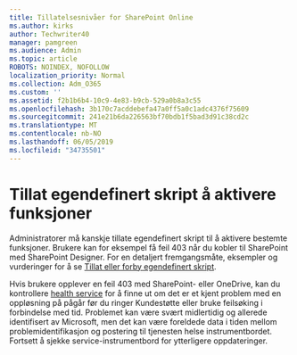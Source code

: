 ```yaml
---
title: Tillatelsesnivåer for SharePoint Online
ms.author: kirks
author: Techwriter40
manager: pamgreen
ms.audience: Admin
ms.topic: article
ROBOTS: NOINDEX, NOFOLLOW
localization_priority: Normal
ms.collection: Adm_O365
ms.custom: ''
ms.assetid: f2b1b6b4-10c9-4e83-b9cb-529a0b8a3c55
ms.openlocfilehash: 3b170c7acddebefa47a0ff5a0c1adc4376f75609
ms.sourcegitcommit: 241e21b6da226563bf70bdb1f5bad3d91c38cd2c
ms.translationtype: MT
ms.contentlocale: nb-NO
ms.lasthandoff: 06/05/2019
ms.locfileid: "34735501"
---
```

# <a name="allow-custom-script-to-enable-features"></a>Tillat egendefinert skript å aktivere funksjoner

Administratorer må kanskje tillate egendefinert skript til å aktivere bestemte funksjoner. Brukere kan for eksempel få feil 403 når du kobler til SharePoint med SharePoint Designer. For en detaljert fremgangsmåte, eksempler og vurderinger for å se [Tillat eller forby egendefinert skript](https://docs.microsoft.com/en-us/sharepoint/allow-or-prevent-custom-script).

Hvis brukere opplever en feil 403 med SharePoint- eller OneDrive, kan du kontrollere [health service](https://admin.microsoft.com/AdminPortal/Home#/servicehealth) for å finne ut om det er et kjent problem med en oppløsning på pågår før du ringer Kundestøtte eller bruke feilsøking i forbindelse med tid. Problemet kan være svært midlertidig og allerede identifisert av Microsoft, men det kan være foreldede data i tiden mellom problemidentifikasjon og postering til tjenesten helse instrumentbordet. Fortsett å sjekke service-instrumentbord for ytterligere oppdateringer.

